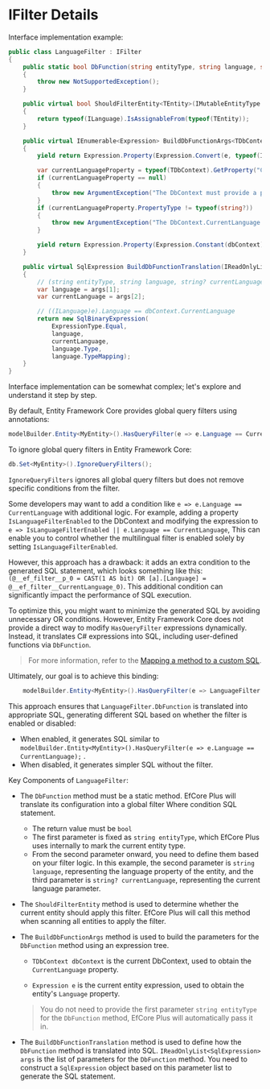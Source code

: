 # IFilter Details

Interface implementation example:
```csharp
public class LanguageFilter : IFilter
{
	public static bool DbFunction(string entityType, string language, string? currentLanguage)
	{
		throw new NotSupportedException();
	}

	public virtual bool ShouldFilterEntity<TEntity>(IMutableEntityType entityType) where TEntity : class
	{
		return typeof(ILanguage).IsAssignableFrom(typeof(TEntity));
	}

	public virtual IEnumerable<Expression> BuildDbFunctionArgs<TDbContext>(TDbContext dbContext, Expression e) where TDbContext : DbContext, IEfCorePlusDbContext
	{
		yield return Expression.Property(Expression.Convert(e, typeof(ILanguage)), "Language");// ((ILanguage)e).Language

		var currentLanguageProperty = typeof(TDbContext).GetProperty("CurrentLanguage");
		if (currentLanguageProperty == null)
		{
			throw new ArgumentException("The DbContext must provide a property named 'CurrentLanguage'");
		}
		if (currentLanguageProperty.PropertyType != typeof(string?))
		{
			throw new ArgumentException("The DbContext.CurrentLanguage must be string? type");
		}

		yield return Expression.Property(Expression.Constant(dbContext), "CurrentLanguage");// dbContext.CurrentLanguage
	}

	public virtual SqlExpression BuildDbFunctionTranslation(IReadOnlyList<SqlExpression> args)
	{
		// (string entityType, string language, string? currentLanguage)
		var language = args[1];
		var currentLanguage = args[2];

		// ((ILanguage)e).Language == dbContext.CurrentLanguage
		return new SqlBinaryExpression(
			ExpressionType.Equal,
			language,
			currentLanguage,
			language.Type,
			language.TypeMapping);
	}
}
```
Interface implementation can be somewhat complex; let's explore and understand it step by step.

By default, Entity Framework Core provides global query filters using annotations:
```csharp
modelBuilder.Entity<MyEntity>().HasQueryFilter(e => e.Language == CurrentLanguage);
```

To ignore global query filters in Entity Framework Core:
```csharp
db.Set<MyEntity>().IgnoreQueryFilters();
```

`IgnoreQueryFilters` ignores all global query filters but does not remove specific conditions from the filter.

Some developers may want to add a condition like `e => e.Language == CurrentLanguage` with additional logic. For example, adding a property `IsLanguageFilterEnabled` to the DbContext and modifying the expression to `e => IsLanguageFilterEnabled || e.Language == CurrentLanguage`, This can enable you to control whether the multilingual filter is enabled solely by setting `IsLanguageFilterEnabled`.

However, this approach has a drawback: it adds an extra condition to the generated SQL statement, which looks something like this: `(@__ef_filter__p_0 = CAST(1 AS bit) OR [a].[Language] = @__ef_filter__CurrentLanguage_0)`. This additional condition can significantly impact the performance of SQL execution.

To optimize this, you might want to minimize the generated SQL by avoiding unnecessary OR conditions. However, Entity Framework Core does not provide a direct way to modify `HasQueryFilter` expressions dynamically. Instead, it translates C# expressions into SQL, including user-defined functions via `DbFunction`.

> For more information, refer to the [Mapping a method to a custom SQL](https://learn.microsoft.com/en/ef/core/querying/user-defined-function-mapping#mapping-a-method-to-a-custom-sql).

Ultimately, our goal is to achieve this binding:
```csharp
	modelBuilder.Entity<MyEntity>().HasQueryFilter(e => LanguageFilter.DbFunction("MyEntity", e.Language, CurrentLanguage));
```

This approach ensures that `LanguageFilter.DbFunction` is translated into appropriate SQL, generating different SQL based on whether the filter is enabled or disabled:
- When enabled, it generates SQL similar to `modelBuilder.Entity<MyEntity>().HasQueryFilter(e => e.Language == CurrentLanguage);` .
- When disabled, it generates simpler SQL without the filter.

Key Components of `LanguageFilter`:

- The `DbFunction` method must be a static method. EfCore Plus will translate its configuration into a global filter Where condition SQL statement.
	- The return value must be `bool`
	- The first parameter is fixed as `string entityType`, which EfCore Plus uses internally to mark the current entity type.
	- From the second parameter onward, you need to define them based on your filter logic. In this example, the second parameter is `string language`, representing the language property of the entity, and the third parameter is `string? currentLanguage`, representing the current language parameter.

- The `ShouldFilterEntity` method is used to determine whether the current entity should apply this filter. EfCore Plus will call this method when scanning all entities to apply the filter.

- The `BuildDbFunctionArgs` method is used to build the parameters for the `DbFunction` method using an expression tree.
	
	- `TDbContext dbContext`  is the current DbContext, used to obtain the `CurrentLanguage` property.
	
	- `Expression e` is the current entity expression, used to obtain the entity's `Language`  property.
	
	> You do not need to provide the first parameter `string entityType` for the `DbFunction` method, EfCore Plus will automatically pass it in.

- The `BuildDbFunctionTranslation`  method is used to define how the `DbFunction` method is translated into SQL. `IReadOnlyList<SqlExpression> args` is the list of parameters for the `DbFunction` method. You need to construct a `SqlExpression` object based on this parameter list to generate the SQL statement.
